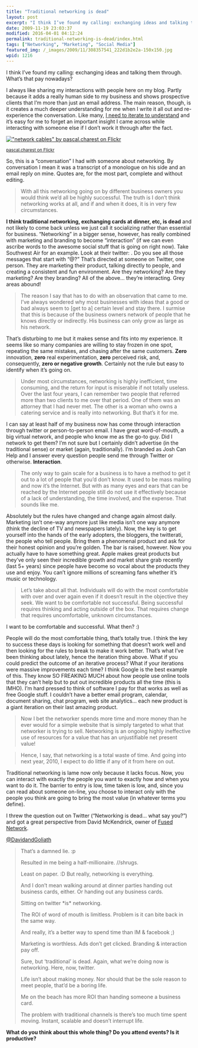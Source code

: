 ```yaml
---
title: "Traditional networking is dead"
layout: post
excerpt: "I think I’ve found my calling: exchanging ideas and talking them through. What’s that pay nowadays?"
date: 2009-11-19 23:03:37
modified: 2016-04-01 04:12:24
permalink: traditional-networking-is-dead/index.html
tags: ["Networking", "Marketing", "Social Media"]
featured_img: /_images/2009/11/308357541_222d1b2e2a-150x150.jpg
wpid: 1216
---
```



I think I’ve found my calling: exchanging ideas and talking them through. What’s that pay nowadays?

I always like sharing my interactions with people here on my blog. Partly because it adds a really human side to my business and shows prospective clients that I’m more than just an email address. The main reason, though, is it creates a much deeper understanding for me when I write it all out and re-experience the conversation. Like many, [I need to iterate to understand](/do-it-and-then-do-it-better-an-iterative-mindset/) and it’s easy for me to forget an important insight I came across while interacting with someone else if I don’t work it through after the fact.

[!["network cables" by pascal.charest on Flickr](/_images/2009/11/308357541_222d1b2e2a.jpg "308357541_222d1b2e2a")](https://www.flickr.com/photos/pascalcharest/308357541/)

<small>[pascal.charest on Flickr](https://www.flickr.com/photos/pascalcharest/308357541/)</small>

So, this is a “conversation” I had with someone about networking. By conversation I mean it was a transcript of a monologue on his side and an email reply on mine. Quotes are, for the most part, complete and without editing.

> With all this networking going on by different business owners you would think we’d all be highly successful. The truth is I don’t think networking works at all, and if and when it does, it is in very few circumstances.

**I think traditional networking, exchanging cards at dinner, etc, is dead** and not likely to come back unless we just call it socializing rather than essential for business. “Networking” in a bigger sense, however, has really combined with marketing and branding to become “interaction” (if we can even ascribe words to the awesome social stuff that is going on right now). Take Southwest Air for an example. Look at their twitter: . Do you see all those messages that start with “@?” That’s directed at someone on Twitter, one person. They are marketing their product, talking directly to people, and creating a consistent and fun environment. Are they networking? Are they marketing? Are they branding? All of the above… they’re interacting. Grey areas abound!

> The reason I say that has to do with an observation that came to me. I’ve always wondered why most businesses with ideas that a good or bad always seem to \[get to a\] certain level and stay there. I surmise that this is because of the business owners network of people that he knows directly or indirectly. His business can only grow as large as his network.

That’s disturbing to me but it makes sense and fits into my experience. It seems like so many companies are willing to stay frozen in one spot, repeating the same mistakes, and chasing after the same customers. **Zero** innovation, **zero** real experimentation, **zero** perceived risk, and, consequently, **zero or negative growth**. Certainly not the rule but easy to identify when it’s going on.

> Under most circumstances, networking is highly inefficient, time consuming, and the return for input is miserable if not totally useless. Over the last four years, I can remember two people that referred more than two clients to me over that period. One of them was an attorney that I had never met. The other is a woman who owns a catering service and is really into networking. But that’s it for me.

I can say at least half of my business now has come through interaction through twitter or person-to-person email. I have great word-of-mouth, a big virtual network, and people who know me as the go-to guy. Did I network to get them? I’m not sure but I certainly didn’t advertise (in the traditional sense) or market (again, traditionally). I’m branded as Josh Can Help and I answer every question people send me through Twitter or otherwise. **Interaction**.

> The only way to gain scale for a business is to have a method to get it out to a lot of people that you’d don’t know. It used to be mass mailing and now it’s the Internet. But with as many eyes and ears that can be reached by the Internet people still do not use it effectively because of a lack of understanding, the time involved, and the expense. That sounds like me.

Absolutely but the rules have changed and change again almost daily. Marketing isn’t one-way anymore just like media isn’t one way anymore (think the decline of TV and newspapers lately). Now, the key is to get yourself into the hands of the early adopters, the bloggers, the twitterati, the people who tell people. Bring them a phenomenal product and ask for their honest opinion and you’re golden. The bar is raised, however. Now you actually have to have something great. Apple makes great products but they’ve only seen their incredible growth and market share grab recently (last 5+ years) since people have become so vocal about the products they use and enjoy. You can’t ignore millions of screaming fans whether it’s music or technology.

> Let’s take about all that. Individuals will do with the most comfortable with over and over again even if it doesn’t result in the objective they seek. We want to be comfortable not successful. Being successful requires thinking and acting outside of the box. That requires change that requires uncomfortable, unknown circumstances.

I want to be comfortable and successful. What then? :)

People will do the most comfortable thing, that’s totally true. I think the key to success these days is looking for something that doesn’t work well and then looking for the rules to break to make it work better. That’s what I’ve been thinking about lately, hence the iteration thing above. What if you could predict the outcome of an iterative process? What if your iterations were massive improvements each time? I think Google is the best example of this. They know SO FREAKING MUCH about how people use online tools that they can’t help but to put out incredible products all the time (this is IMHO). I’m hard pressed to think of software I pay for that works as well as free Google stuff. I couldn’t have a better email program, calendar, document sharing, chat program, web site analytics… each new product is a giant iteration on their last amazing product.

> Now I bet the networker spends more time and more money than he ever would for a simple website that is simply targeted to what that networker is trying to sell. Networking is an ongoing highly ineffective use of resources for a value that has an unjustifiable net present value!

> Hence, I say, that networking is a total waste of time. And going into next year, 2010, I expect to do little if any of it from here on out.

Traditional networking is lame now only because it lacks focus. Now, you can interact with exactly the people you want to exactly how and when you want to do it. The barrier to entry is low, time taken is low, and, since you can read about someone on-line, you choose to interact only with the people you think are going to bring the most value (in whatever terms you define).

I threw the question out on Twitter (“Networking is dead… what say you?”) and got a great perspective from David McKendrick, owner of [Fused Network](/you-cant-go-wrong-with-fused-network-hosting-for-small-businesses/).

[@DavidandGoliath](http://twitter.com/davidandgoliath)

> That’s a damned lie. :p  
>
> Resulted in me being a half-millionaire. //shrugs.  
>
> Least on paper. :D But really, networking is everything.  
>
> And I don’t mean walking around at dinner parties handing out business cards, either. Or handing out any business cards.  
>
> Sitting on twitter \*is\* networking.  
>
> The ROI of word of mouth is limitless. Problem is it can bite back in the same way.  
>
> And really, it’s a better way to spend time than IM &amp; facebook ;)  
>
> Marketing is worthless. Ads don’t get clicked. Branding &amp; interaction pay off.
>
> Sure, but ‘traditional’ is dead. Again, what we’re doing now is networking. Here, now, twitter.  
>
> Life isn’t about making money. Nor should that be the sole reason to meet people, that’d be a boring life.  
>
> Me on the beach has more ROI than handing someone a business card.
>  
> The problem with traditional channels is there’s too much time spent moving. Instant, scalable and doesn’t interrupt life.

**What do you think about this whole thing? Do you attend events? Is it productive?**
